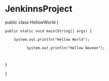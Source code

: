 # JenkinnsProject

public class HellowWorld {

	public static void main(String[] args) {
		
		System.out.println("Hellow World");

              System.out.println("Hellow Naveen");

               

	}

}
